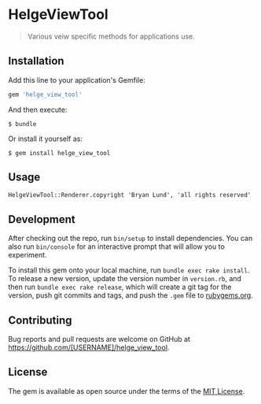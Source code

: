 # HelgeViewTool

>Various veiw specific methods for applications use.

## Installation

Add this line to your application's Gemfile:

```ruby
gem 'helge_view_tool'
```

And then execute:

    $ bundle

Or install it yourself as:

    $ gem install helge_view_tool

## Usage

```
HelgeViewTool::Renderer.copyright 'Bryan Lund', 'all rights reserved'
```

## Development

After checking out the repo, run `bin/setup` to install dependencies. You can also run `bin/console` for an interactive prompt that will allow you to experiment.

To install this gem onto your local machine, run `bundle exec rake install`. To release a new version, update the version number in `version.rb`, and then run `bundle exec rake release`, which will create a git tag for the version, push git commits and tags, and push the `.gem` file to [rubygems.org](https://rubygems.org).

## Contributing

Bug reports and pull requests are welcome on GitHub at https://github.com/[USERNAME]/helge_view_tool.

## License

The gem is available as open source under the terms of the [MIT License](https://opensource.org/licenses/MIT).

